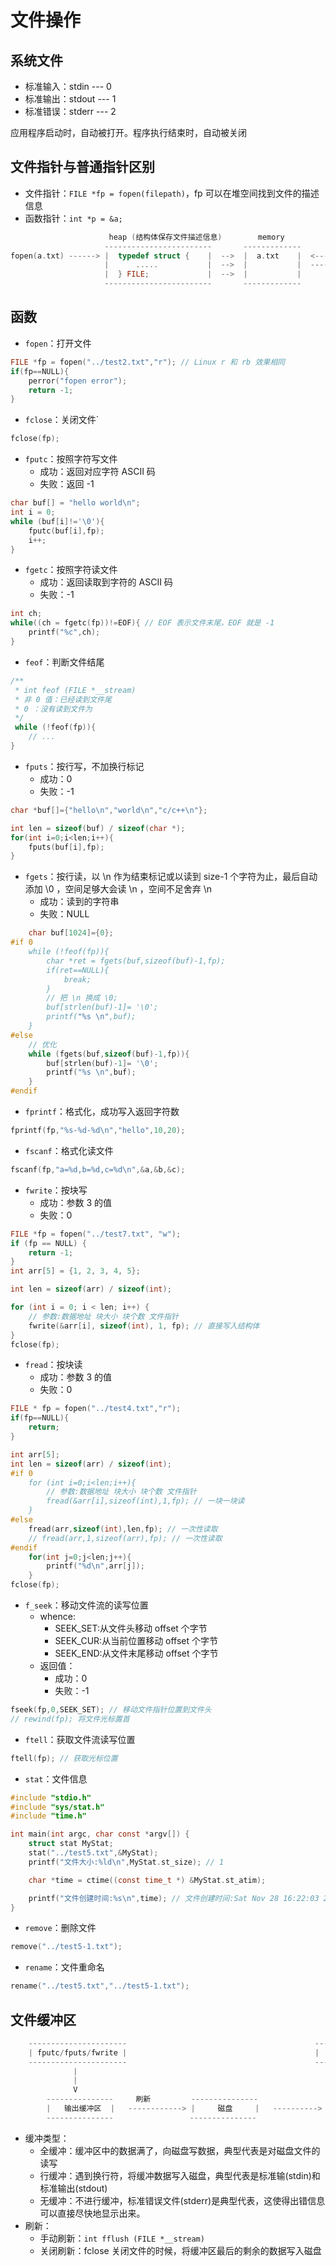 # 文件操作

## 系统文件

- 标准输入：stdin --- 0
- 标准输出：stdout --- 1
- 标准错误：stderr --- 2

应用程序启动时，自动被打开。程序执行结束时，自动被关闭

## 文件指针与普通指针区别

- 文件指针：`FILE *fp = fopen(filepath)`，fp 可以在堆空间找到文件的描述信息
- 函数指针：`int *p = &a;`

```c
                      heap (结构体保存文件描述信息)        memory                disk
                     ------------------------       -------------         -----------    
fopen(a.txt) ------> |  typedef struct {    |  -->  |  a.txt    |  <----  |  a.txt  |
                     |      .....           |  -->  |           |  ---->  |         |
                     |  } FILE;             |  -->  |           |         |         |
                     ------------------------       -------------         -----------
```

## 函数

- `fopen`：打开文件

```c
FILE *fp = fopen("../test2.txt","r"); // Linux r 和 rb 效果相同
if(fp==NULL){
    perror("fopen error");
    return -1;
}
```

- `fclose`：关闭文件`

```c
fclose(fp);
```

- `fputc`：按照字符写文件
    - 成功：返回对应字符 ASCII 码
    - 失败：返回 -1

```c
char buf[] = "hello world\n";
int i = 0;
while (buf[i]!='\0'){
    fputc(buf[i],fp);
    i++;
}
```

- `fgetc`：按照字符读文件
    - 成功：返回读取到字符的 ASCII 码
    - 失败：-1

```c
int ch;
while((ch = fgetc(fp))!=EOF){ // EOF 表示文件末尾，EOF 就是 -1
    printf("%c",ch);
}
```

- `feof`：判断文件结尾

```c
/**
 * int feof (FILE *__stream)
 * 非 0 值：已经读到文件尾
 * 0 ：没有读到文件为
 */
 while (!feof(fp)){     
    // ... 
}
```

- `fputs`：按行写，不加换行标记
    - 成功：0
    - 失败：-1

```c
char *buf[]={"hello\n","world\n","c/c++\n"};

int len = sizeof(buf) / sizeof(char *);
for(int i=0;i<len;i++){
    fputs(buf[i],fp);
}
```

- `fgets`：按行读，以 \n 作为结束标记或以读到 size-1 个字符为止，最后自动添加 \0 ，空间足够大会读 \n ，空间不足舍弃 \n
    - 成功：读到的字符串
    - 失败：NULL

```c
    char buf[1024]={0};
#if 0
    while (!feof(fp)){
        char *ret = fgets(buf,sizeof(buf)-1,fp);
        if(ret==NULL){
            break;
        }
        // 把 \n 换成 \0;
        buf[strlen(buf)-1]= '\0';
        printf("%s \n",buf);
    }
#else
    // 优化
    while (fgets(buf,sizeof(buf)-1,fp)){
        buf[strlen(buf)-1]= '\0';
        printf("%s \n",buf);
    }
#endif
```

- `fprintf`：格式化，成功写入返回字符数

```c
fprintf(fp,"%s-%d-%d\n","hello",10,20);
```

- `fscanf`：格式化读文件

```c
fscanf(fp,"a=%d,b=%d,c=%d\n",&a,&b,&c);
```

- `fwrite`：按块写
    - 成功：参数 3 的值
    - 失败：0

```c
FILE *fp = fopen("../test7.txt", "w");
if (fp == NULL) {
    return -1;
}
int arr[5] = {1, 2, 3, 4, 5};

int len = sizeof(arr) / sizeof(int);

for (int i = 0; i < len; i++) {
    // 参数:数据地址 块大小 块个数 文件指针
    fwrite(&arr[i], sizeof(int), 1, fp); // 直接写入结构体
}
fclose(fp);
```

- `fread`：按块读
    - 成功：参数 3 的值
    - 失败：0

```c
FILE * fp = fopen("../test4.txt","r");
if(fp==NULL){
    return;
}

int arr[5];
int len = sizeof(arr) / sizeof(int);
#if 0
    for (int i=0;i<len;i++){
        // 参数:数据地址 块大小 块个数 文件指针
        fread(&arr[i],sizeof(int),1,fp); // 一块一块读
    }
#else
    fread(arr,sizeof(int),len,fp); // 一次性读取
    // fread(arr,1,sizeof(arr),fp); // 一次性读取
#endif
    for(int j=0;j<len;j++){
        printf("%d\n",arr[j]);
    }
fclose(fp);
```

- `f_seek`：移动文件流的读写位置
    - whence:
        - SEEK_SET:从文件头移动 offset 个字节
        - SEEK_CUR:从当前位置移动 offset 个字节
        - SEEK_END:从文件末尾移动 offset 个字节
    - 返回值：
        - 成功：0
        - 失败：-1
```c
fseek(fp,0,SEEK_SET); // 移动文件指针位置到文件头
// rewind(fp); 将文件光标置首
```

- `ftell`：获取文件流读写位置

```c
ftell(fp); // 获取光标位置
```

- `stat`：文件信息

```c
#include "stdio.h"
#include "sys/stat.h"
#include "time.h"

int main(int argc, char const *argv[]) {
    struct stat MyStat;
    stat("../test5.txt",&MyStat);
    printf("文件大小:%ld\n",MyStat.st_size); // 1

    char *time = ctime((const time_t *) &MyStat.st_atim);

    printf("文件创建时间:%s\n",time); // 文件创建时间:Sat Nov 28 16:22:03 2020
}
```

- `remove`：删除文件

```c
remove("../test5-1.txt");
```

- `rename`：文件重命名

```c
rename("../test5.txt","../test5-1.txt");
```

## 文件缓冲区

```c
    ----------------------                                          ----------------------
    | fputc/fputs/fwrite |                                          |  fgetc/fgets/fread |
    ----------------------                                          ----------------------
              |                                                               ^
              |                                                               |
              V                                                               |
        ---------------     刷新         ---------------                ---------------
        |   输出缓冲区  |   ------------> |     磁盘     |   ---------->  |  输入缓冲区   |
        ---------------                 ---------------                ---------------
```

- 缓冲类型：
    - 全缓冲：缓冲区中的数据满了，向磁盘写数据，典型代表是对磁盘文件的读写
    - 行缓冲：遇到换行符，将缓冲数据写入磁盘，典型代表是标准输(stdin)和标准输出(stdout)
    - 无缓冲：不进行缓冲，标准错误文件(stderr)是典型代表，这使得出错信息可以直接尽快地显示出来。
- 刷新：
    - 手动刷新：`int fflush (FILE *__stream)`
    - 关闭刷新：fclose 关闭文件的时候，将缓冲区最后的剩余的数据写入磁盘